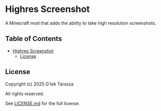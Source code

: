 # Highres Screenshot #

A Minecraft mod that adds the ability to take high resolution screenshots.

<!-- omit in toc -->
## Table of Contents ##

* [Highres Screenshot](#highres-screenshot)
    * [License](#license)

## License ##

Copyright (c) 2025 G'lek Tarssza

All rights reserved.

See [LICENSE.md](LICENSE.md) for the full license.
